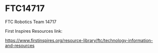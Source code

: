 # FTC14717
FTC Robotics Team 14717

First Inspires Resources link:

https://www.firstinspires.org/resource-library/ftc/technology-information-and-resources
